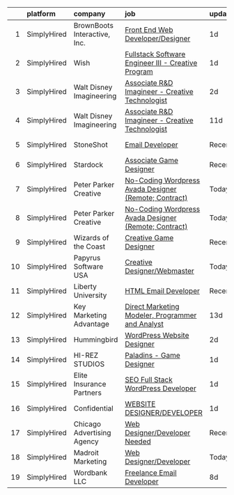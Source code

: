

|    | platform    | company                      | job                                                                                                                                                                   | update_time   | location          |
|---:|:------------|:-----------------------------|:----------------------------------------------------------------------------------------------------------------------------------------------------------------------|:--------------|:------------------|
|  1 | SimplyHired | BrownBoots Interactive, Inc. | [Front End Web Developer/Designer](https://www.simplyhired.com/job/QF57r1Ws90BaSzqgtkoPJgiyno4kluFF-nplflREBh9gzFuPweI8MQ?q=creative+programmer)                      | 1d            | Remote            |
|  2 | SimplyHired | Wish                         | [Fullstack Software Engineer III - Creative Program](https://www.simplyhired.com/job/BylKaVdXRaSEidtSwABaIUlFxvXsGt4NjcOtVYOLq9hMUNRff8lZyg?q=creative+programmer)    | 1d            | San Francisco, CA |
|  3 | SimplyHired | Walt Disney Imagineering     | [Associate R&D Imagineer - Creative Technologist](https://www.simplyhired.com/job/IUPxdsyhfCDHwkDlphIuDwK1mwkyVWzdhd89r1DDBnBLu4D8tS6o-Q?q=creative+programmer)       | 2d            | Glendale, CA      |
|  4 | SimplyHired | Walt Disney Imagineering     | [Associate R&D Imagineer - Creative Technologist](https://www.simplyhired.com/job/WEUZc7YAGnQDJwIxjDDgx3UA68kYpimrfYJkmf5B5-HQIzOjai_EcQ?q=creative+programmer)       | 11d           | Glendale, CA      |
|  5 | SimplyHired | StoneShot                    | [Email Developer](https://www.simplyhired.com/job/dT0z--jy33VDkipvGnrxbodqQbuNec7jS4FqLpEl9TdtKlKpvcd81A?q=creative+programmer)                                       | Recently      | New York, NY      |
|  6 | SimplyHired | Stardock                     | [Associate Game Designer](https://www.simplyhired.com/job/EfxXooYL9yQ4fTQBXbn8W7C1CYyrJTt8cEL6ZgebYPtIAoFJDW__Rg?q=creative+programmer)                               | Recently      | Plymouth, MI      |
|  7 | SimplyHired | Peter Parker Creative        | [No-Coding Wordpress Avada Designer (Remote; Contract)](https://www.simplyhired.com/job/rYw1u4zcSsA04nl2RpyC89WJcd2e0eTph7bcAu2U4xFSOkIQ310e6A?q=creative+programmer) | Today         | Remote            |
|  8 | SimplyHired | Peter Parker Creative        | [No-Coding Wordpress Avada Designer (Remote; Contract)](https://www.simplyhired.com/job/rYw1u4zcSsA04nl2RpyC89WJcd2e0eTph7bcAu2U4xFSOkIQ310e6A?q=creative+programmer) | Today         | Remote            |
|  9 | SimplyHired | Wizards of the Coast         | [Creative Game Designer](https://www.simplyhired.com/job/3U5NPAcld9zZ3VOc-NItCD-NzNvgqaZqPjmcmGZRZsaeN5WygOP2eA?q=creative+programmer)                                | Recently      | Renton, WA        |
| 10 | SimplyHired | Papyrus Software USA         | [Creative Designer/Webmaster](https://www.simplyhired.com/job/H5u7LzKF8WYfn2c3pI6Sqq5wMTsIHtUMzXoqo2QisGhWVMtZZpG5_Q?q=creative+programmer)                           | Today         | Southlake, TX     |
| 11 | SimplyHired | Liberty University           | [HTML Email Developer](https://www.simplyhired.com/job/n7ZBIoizNvg1vnbsiAIDufegw0i4ApkD0M26QH770WAN4RoUlue8Ew?q=creative+programmer)                                  | Recently      | Remote            |
| 12 | SimplyHired | Key Marketing Advantage      | [Direct Marketing Modeler, Programmer and Analyst](https://www.simplyhired.com/job/4p2uYsb0Brv0dgLudlR_74Ka76R1azG0I7DJ7k8BVtlMJ4gr406BAg?q=creative+programmer)      | 13d           | Newtown, CT       |
| 13 | SimplyHired | Hummingbird                  | [WordPress Website Designer](https://www.simplyhired.com/job/acGsnmao-SyzsJvwS2AnSmGovTbP5ZHi2SuZdL0BQoBCzZbLfJGArw?q=creative+programmer)                            | 2d            | Dallas, TX        |
| 14 | SimplyHired | HI-REZ STUDIOS               | [Paladins - Game Designer](https://www.simplyhired.com/job/5r-_b3mfLX359J1SgSSgz3YrA6TOBYLzyFuUssq8vmUTT0kHdimJfg?q=creative+programmer)                              | 1d            | Remote            |
| 15 | SimplyHired | Elite Insurance Partners     | [SEO Full Stack WordPress Developer](https://www.simplyhired.com/job/tNs9yRrf5giRtJMprouQzts3TOOofAcsXxfb6iNlA13jPoV8EhrxXg?q=creative+programmer)                    | 1d            | Remote            |
| 16 | SimplyHired | Confidential                 | [WEBSITE DESIGNER/DEVELOPER](https://www.simplyhired.com/job/1oliC5fxQtC91K312MhScprCXBX17X7CgcjFwW5eLSRVnTLrDcvZ9g?q=creative+programmer)                            | 1d            | Phoenix, AZ       |
| 17 | SimplyHired | Chicago Advertising Agency   | [Web Designer/Developer Needed](https://www.simplyhired.com/job/3WomrldDVp_gZau2C1LngZoA36zG91ldOR1uxfIywCG-c5eoqglKUw?q=creative+programmer)                         | Recently      | Remote            |
| 18 | SimplyHired | Madroit Marketing            | [Web Designer/Developer](https://www.simplyhired.com/job/2ECCZKv_yRidqYSoG3u4dtl6EIssDNlefGaCRzsDoIHb3JnxZOP6Lw?q=creative+programmer)                                | Today         | Remote            |
| 19 | SimplyHired | Wordbank LLC                 | [Freelance Email Developer](https://www.simplyhired.com/job/sx2d2cgWl_ZQTzz1OX1Od5QdPeJ8LNxqDrYUuOjNYPUXHdM4ZISimQ?q=creative+programmer)                             | 8d            | Remote            |
